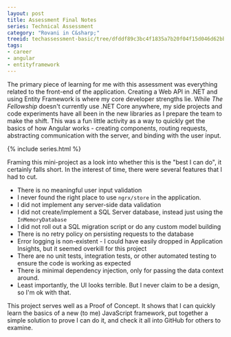 ```yaml
---
layout: post
title: Assessment Final Notes
series: Technical Assessment
category: "Rovani in C&sharp;"
treeid: techassessment-basic/tree/dfddf89c3bc4f1835a7b20f04f15d046d62bb7e9
tags:
- career
- angular
- entityframework
---
```


The primary piece of learning for me with this assessment was everything related to the front-end of the application. Creating a Web API in .NET and using Entity Framework is where my core developer strengths lie. While _The Fellowship_ doesn't currently use .NET Core anywhere, my side projects and code experiments have all been in the new libraries as I prepare the team to make the shift. This was a fun little activity as a way to quickly get the basics of how Angular works - creating components, routing requests, abstracting communication with the server, and binding with the user input.

{% include series.html %}

Framing this mini-project as a look into whether this is the "best I can do", it certainly falls short. In the interest of time, there were several features that I had to cut.
- There is no meaningful user input validation
- I never found the right place to use `ngrx/store` in the application.
- I did not implement any server-side data validation
- I did not create/implement a SQL Server database, instead just using the `InMemoryDatabase`
- I did not roll out a SQL migration script or do any custom model building
- There is no retry policy on persisting requests to the database
- Error logging is non-existent - I could have easily dropped in Application Insights, but it seemed overkill for this project
- There are no unit tests, integration tests, or other automated testing to ensure the code is working as expected
- There is minimal dependency injection, only for passing the data context around.
- Least importantly, the UI looks terrible. But I never claim to be a design, so I'm ok with that.

This project serves well as a Proof of Concept. It shows that I can quickly learn the basics of a new (to me) JavaScript framework, put together a simple solution to prove I can do it, and check it all into GitHub for others to examine.